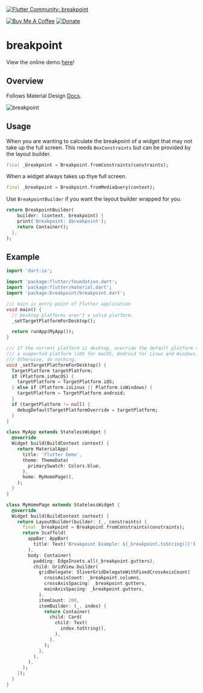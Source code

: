 [![Flutter Community: breakpoint](https://fluttercommunity.dev/_github/header/breakpoint)](https://github.com/fluttercommunity/community)

[![Buy Me A Coffee](https://img.shields.io/badge/Donate-Buy%20Me%20A%20Coffee-yellow.svg)](https://www.buymeacoffee.com/rodydavis)
[![Donate](https://img.shields.io/badge/Donate-PayPal-green.svg)](https://www.paypal.com/cgi-bin/webscr?cmd=_s-xclick&hosted_button_id=WSH3GVC49GNNJ)


# breakpoint

View the online demo [here](https://fluttercommunity.github.io/breakpoint/#/)!

## Overview

Follows Material Design [Docs](https://material.io/design/layout/responsive-layout-grid.html#breakpoints).

![breakpoint](https://github.com/fluttercommunity/breakpoint/blob/master/screenshots/breakpoint.png)

## Usage

When you are wanting to calculate the breakpoint of a widget that may not take up the full screen. This needs `BoxConstraints` but can be provided by the layout builder.

``` dart
final _breakpoint = Breakpoint.fromConstraints(constraints);
```

When a widget always takes up thye full screen.

``` dart
final _breakpoint = Breakpoint.fromMediaQuery(context);
```

Use `BreakpointBuilder` if you want the layout builder wrapped for you.

``` dart
return BreakpointBuilder(
    builder: (context, breakpoint) {
    print('Breakpoint: $breakpoint');
    return Container();
  },
);
```

## Example

``` dart
import 'dart:io';

import 'package:flutter/foundation.dart';
import 'package:flutter/material.dart';
import 'package:breakpoint/breakpoint.dart';

/// main is entry point of Flutter application
void main() {
  // Desktop platforms aren't a valid platform.
  _setTargetPlatformForDesktop();

  return runApp(MyApp());
}

/// If the current platform is desktop, override the default platform to
/// a supported platform (iOS for macOS, Android for Linux and Windows).
/// Otherwise, do nothing.
void _setTargetPlatformForDesktop() {
  TargetPlatform targetPlatform;
  if (Platform.isMacOS) {
    targetPlatform = TargetPlatform.iOS;
  } else if (Platform.isLinux || Platform.isWindows) {
    targetPlatform = TargetPlatform.android;
  }
  if (targetPlatform != null) {
    debugDefaultTargetPlatformOverride = targetPlatform;
  }
}

class MyApp extends StatelessWidget {
  @override
  Widget build(BuildContext context) {
    return MaterialApp(
      title: 'Flutter Demo',
      theme: ThemeData(
        primarySwatch: Colors.blue,
      ),
      home: MyHomePage(),
    );
  }
}

class MyHomePage extends StatelessWidget {
  @override
  Widget build(BuildContext context) {
    return LayoutBuilder(builder: (_, constraints) {
      final _breakpoint = Breakpoint.fromConstraints(constraints);
      return Scaffold(
        appBar: AppBar(
          title: Text('Breakpoint Example: ${_breakpoint.toString()}'),
        ),
        body: Container(
          padding: EdgeInsets.all(_breakpoint.gutters),
          child: GridView.builder(
            gridDelegate: SliverGridDelegateWithFixedCrossAxisCount(
              crossAxisCount: _breakpoint.columns,
              crossAxisSpacing: _breakpoint.gutters,
              mainAxisSpacing: _breakpoint.gutters,
            ),
            itemCount: 200,
            itemBuilder: (_, index) {
              return Container(
                child: Card(
                  child: Text(
                    index.toString(),
                  ),
                ),
              );
            },
          ),
        ),
      );
    });
  }
}

```
